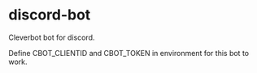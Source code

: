 # discord-bot
Cleverbot bot for discord.

Define CBOT_CLIENTID and CBOT_TOKEN in environment for this bot to work.
